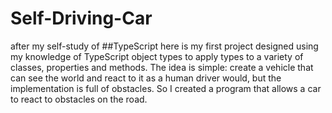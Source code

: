 # Self-Driving-Car
after my self-study of ##TypeScript here is my first project designed using my knowledge of TypeScript object types to apply types to a variety of classes, properties and methods.
The idea is simple: create a vehicle that can see the world and react to it as a human driver would, but the implementation is full of obstacles. So I created a program that allows a car to react to obstacles on the road.
